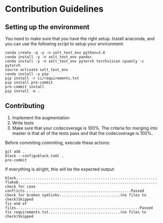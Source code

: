 # Contribution Guidelines

## Setting up the environment
You need to make sure that you have the right setup. Install anaconda, and you can use the following script
to setup your environment:

```
conda create -q -y -n solt_test_env python=3.8
conda install -y -n solt_test_env pandoc
conda install -y -n solt_test_env pytorch torchvision cpuonly -c pytorch
source activate solt_test_env
conda install -y pip
pip install -r ci/requirements.txt
pip install pre-commit
pre-commit install
pip install -e .
```

## Contributing

1. Implement the augmentation
2. Write tests
3. Make sure that your codecoverage is 100%. The criteria for merging into master is
that all of the tests pass and that the codecoverage is 100%.

Before commiting commiting, execute these actions:
```
git add .
black --config=black.toml .  
pre-commit
```

If everything is alright, this will be the expected output:
```
black....................................................................Passed
flake8...................................................................Passed
check for case conflicts.................................................Passed
check for broken symlinks............................(no files to check)Skipped
fix end of files.........................................................Passed
fix requirements.txt.................................(no files to check)Skipped
```
